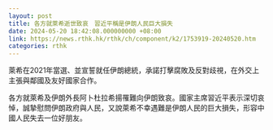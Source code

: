 ```yaml
---
layout: post
title: 各方就萊希逝世致哀　習近平稱是伊朗人民巨大損失
date: 2024-05-20 18:42:08.000000000 +08:00
link: https://news.rthk.hk/rthk/ch/component/k2/1753919-20240520.htm
categories: rthk
---
```


萊希在2021年當選、並宣誓就任伊朗總統，承諾打擊腐敗及反對歧視，在外交上主張與鄰國及友好國家合作。

各方就萊希及伊朗外長阿卜杜拉希揚罹難向伊朗致哀。國家主席習近平表示深切哀悼，誠摯慰問伊朗政府與人民，又說萊希不幸遇難是伊朗人民的巨大損失，形容中國人民失去一位好朋友。
